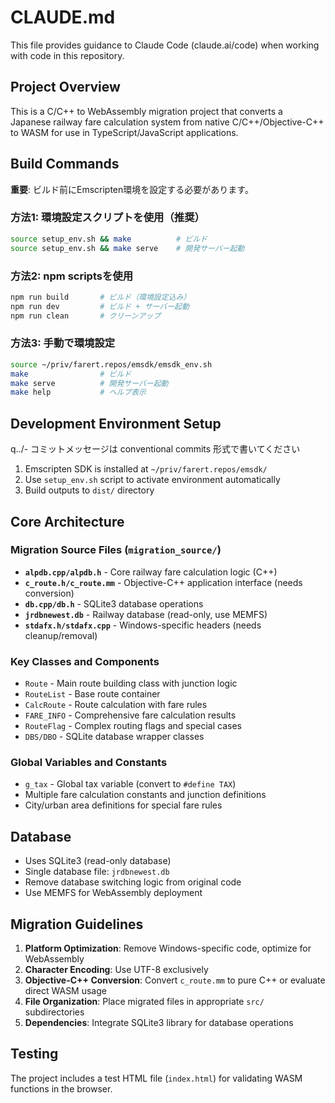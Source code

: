 # CLAUDE.md

This file provides guidance to Claude Code (claude.ai/code) when working with code in this repository.

## Project Overview

This is a C/C++ to WebAssembly migration project that converts a Japanese railway fare calculation system from native C/C++/Objective-C++ to WASM for use in TypeScript/JavaScript applications.

## Build Commands

**重要**: ビルド前にEmscripten環境を設定する必要があります。

### 方法1: 環境設定スクリプトを使用（推奨）
```bash
source setup_env.sh && make          # ビルド
source setup_env.sh && make serve    # 開発サーバー起動
```

### 方法2: npm scriptsを使用
```bash
npm run build       # ビルド（環境設定込み）
npm run dev         # ビルド + サーバー起動
npm run clean       # クリーンアップ
```

### 方法3: 手動で環境設定
```bash
source ~/priv/farert.repos/emsdk/emsdk_env.sh
make                # ビルド
make serve          # 開発サーバー起動
make help           # ヘルプ表示
```

## Development Environment Setup

q../- コミットメッセージは conventional commits 形式で書いてください

1. Emscripten SDK is installed at `~/priv/farert.repos/emsdk/`
2. Use `setup_env.sh` script to activate environment automatically
3. Build outputs to `dist/` directory

## Core Architecture

### Migration Source Files (`migration_source/`)
- **`alpdb.cpp/alpdb.h`** - Core railway fare calculation logic (C++)
- **`c_route.h/c_route.mm`** - Objective-C++ application interface (needs conversion)
- **`db.cpp/db.h`** - SQLite3 database operations
- **`jrdbnewest.db`** - Railway database (read-only, use MEMFS)
- **`stdafx.h/stdafx.cpp`** - Windows-specific headers (needs cleanup/removal)

### Key Classes and Components
- `Route` - Main route building class with junction logic
- `RouteList` - Base route container
- `CalcRoute` - Route calculation with fare rules
- `FARE_INFO` - Comprehensive fare calculation results
- `RouteFlag` - Complex routing flags and special cases
- `DBS/DBO` - SQLite database wrapper classes

### Global Variables and Constants
- `g_tax` - Global tax variable (convert to `#define TAX`)
- Multiple fare calculation constants and junction definitions
- City/urban area definitions for special fare rules

## Database
- Uses SQLite3 (read-only database)
- Single database file: `jrdbnewest.db`
- Remove database switching logic from original code
- Use MEMFS for WebAssembly deployment

## Migration Guidelines

1. **Platform Optimization**: Remove Windows-specific code, optimize for WebAssembly
2. **Character Encoding**: Use UTF-8 exclusively
3. **Objective-C++ Conversion**: Convert `c_route.mm` to pure C++ or evaluate direct WASM usage
4. **File Organization**: Place migrated files in appropriate `src/` subdirectories
5. **Dependencies**: Integrate SQLite3 library for database operations

## Testing
The project includes a test HTML file (`index.html`) for validating WASM functions in the browser.